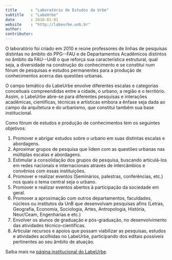 ```yaml
---
title      : "Laboratório de Estudos da Urbe"
subtitle   : "LabeUrbe"
date       : 2010-01-01
website    : "http://labeurbe.unb.br"
author:
contributor:
---
```


O laboratório foi criado em 2010 e reúne professores de linhas de
pesquisas distintas no âmbito do PPG--FAU e de Departamentos Acadêmicos
distintos no âmbito da FAU--UnB o que reforça sua característica
estrutural, qual seja, a diversidade na construção do conhecimento e se
constitui num fórum de pesquisas e estudos permanentes para a produção
de conhecimentos acerca das questões urbanas.

O campo temático do LabeUrbe envolve diferentes escalas e categorias
conceituais compreendidas entre a cidade, o urbano, a região e o
território. Assim, o LabeUrbe abre-se para diferentes pesquisas e
interações acadêmicas, científicas, técnicas e artísticas embora a
ênfase seja dada ao campo da arquitetura e do urbanismo, que constitui
também sua base institucional.

Como fórum de estudos e produção de conhecimentos tem os seguintes
objetivos:

1. Promover e abrigar estudos sobre o urbano em suas distintas escalas e
   abordagens.
2. Aproximar grupos de pesquisa que lidem com as questões urbanas nas
   múltiplas escalas e abordagens.
3. Estimular a consolidação dos grupos de pesquisa, buscando
   articulá-los em redes nacionais e internacionais através de
   intercâmbios e convênios com essas instituições.
4. Promover e realizar eventos (Seminários, palestras, conferências,
   etc.) nos quais o tema central seja o urbano.
5. Promover e realizar eventos abertos à participação da sociedade em
   geral.
6. Promover a aproximação com outros departamentos, faculdades, núcleos
   ou institutos da UnB que desenvolvam pesquisas afins (Letras,
   Geografia, Economia, Sociologia, Artes, Antropologia, História,
   Neur/Ceam, Engenharias e etc.)
7. Envolver os alunos de graduação e pós-graduação, no desenvolvimento
   das atividades técnico-científicas.
8. Articular recursos e apoios que possam viabilizar as pesquisas,
   estudos e atividades acolhidas no LabeUrbe, participando dos editais
   possíveis pertinentes ao seu âmbito de atuação.

Saiba mais na [página institucional do
LabeUrbe](http://labeurbe.unb.br).

